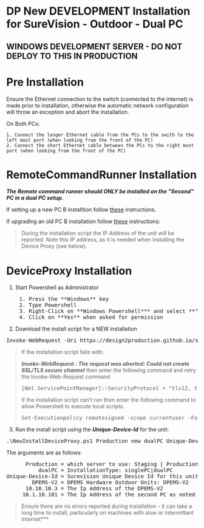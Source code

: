 # DP New DEVELOPMENT Installation for SureVision - Outdoor - Dual PC

## WINDOWS DEVELOPMENT SERVER - DO NOT DEPLOY TO THIS IN PRODUCTION

# Pre Installation
Ensure the Ethernet connection to the switch (connected to the internet) is made prior to installation, otherwise the automatic network configuration will throw an exception and abort the installation.

On Both PCs:

    1. Connect the longer Ethernet cable from the PCs to the swith to the left most port (when looking from the front of the PC)
    2. Connect the short Ethernet cable between the PCs to the right most port (when looking from the front of the PC)

# RemoteCommandRunner Installation

***The Remote command runner should ONLY be installed on the "Second" PC in a dual PC setup.***

If setting up a new PC B installtion follow [these](https://design2production.github.io/scoop-dev/new-rcr-install-surevision-outdoor-pc.html) instructions.

If upgrading an old PC B installation follow [these](https://design2production.github.io/scoop-dev/upgrade-rcr-install-surevision-outdoor-pc.html) instructions:

> During the installation script the IP Address of the unit will be reported. Note this IP address, as it is needed when installing the Device Proxy (see below).

# DeviceProxy Installation

1. Start Powershell as Administrator
<pre>
    1. Press the **Windows** key
    2. Type Powershell
    3. Right-Click on **Windows Powershell*** and select **"Run As Administrator"**
    4. Click on **Yes** when asked for permission
</pre>

2. Download the install script for a NEW installation
<pre>
Invoke-WebRequest -Uri https://design2production.github.io/scoop-dev/NewInstallDeviceProxy.ps1 -OutFile NewInstallDeviceProxy.ps1
</pre>

> If the installation script fails with:
>
> ***Invoke-WebRequest : The request was aborted: Could not create SSL/TLS secure channel***
> then enter the following command and retry the Invoke-Web-Request command
> <pre>
> [Net.ServicePointManager]::SecurityProtocol = "tls12, tls11, tls"
> </pre>
> If the installation script can't run then enter the following command to allow Powershell to execute local scripts.
> <pre>
> Set-Executionpolicy remotesigned -scope currentuser -Force 
> </pre>

3. Run the install script using the ***Unique-Device-Id*** for the unit:

<pre>.\NewInstallDeviceProxy.ps1 Production new dualPC Unique-Device-Id DPEMS-V2 10.10.10.3 10.1.10.101</pre> 

The arguments are as follows:
<pre>
      Production = which server to use: Staging | Production
          dualPC = InstallationType: singlePC|dualPC
Unique-Device-Id = Surevision Unique Device Id for this unit
        DPEMS-V2 = DPEMS Hardware Outdoor Units: DPEMS-V2
      10.10.10.3 = The Ip Address of the DPEMS-V2
     10.1.10.101 = The Ip Address of the second PC as noted down when installing the RemoteCommandRunner above
</pre>

> Ensure there are no errors reported during installation - it can take a long time to install, particularly on machines with slow or intermittant internet***